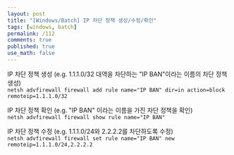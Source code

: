 ```yaml
---
layout: post
title: "[Windows/Batch] IP 차단 정책 생성/수정/확인"
tags: [windows, batch]
permalink: /112
comments: true
published: true
use_math: false
---
```

IP 차단 정책 생성 (e.g. 1.1.1.0/32 대역을 차단하는 "IP BAN"이라는 이름의 차단 정책 생성)  
``netsh advfirewall firewall add rule name="IP BAN" dir=in action=block remoteip=1.1.1.0/32``

IP 차단 정책 확인 (e.g. "IP BAN" 이라는 이름을 가진 차단 정책을 확인)  
``netsh advfirewall firewall show rule name="IP BAN"``

IP 차단 정책 수정 (e.g. 1.1.1.0/24와 2.2.2.2를 차단하도록 수정)  
``netsh advfirewall firewall set rule name="IP BAN" new remoteip=1.1.1.0/24,2.2.2.2``